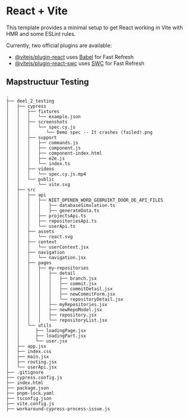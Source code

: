 # React + Vite

This template provides a minimal setup to get React working in Vite with HMR and some ESLint rules.

Currently, two official plugins are available:

- [@vitejs/plugin-react](https://github.com/vitejs/vite-plugin-react/blob/main/packages/plugin-react/README.md) uses [Babel](https://babeljs.io/) for Fast Refresh
- [@vitejs/plugin-react-swc](https://github.com/vitejs/vite-plugin-react-swc) uses [SWC](https://swc.rs/) for Fast Refresh

## Mapstructuur Testing

```
.
├── deel_2_testing
│   ├── cypress
│   │   ├── fixtures
│   │   │   └── example.json
│   │   ├── screenshots
│   │   │   └── spec.cy.js
│   │   │      └── Demo spec -- It crashes (failed).png
│   │	├── support
│   │	│   ├── commands.js
│   │	│   ├── component.js
│   │   │   ├── component-index.html
│   │	│   ├── e2e.js
│   │	│   └── index.ts
│   │   ├── videos 
│   │   │   └── spec.cy.js.mp4
│   │   └── public
│   │       └── vite.svg
│   ├── src
│   │   ├── api
│   │   │   ├── NIET_OPENEN_WORD_GEBRUIKT_DOOR_DE_API_FILES
│   │	│   │   ├── databaseSimulation.ts
│   │	│   │   ├── generateData.ts
│   │	│   ├── projectsApi.ts
│   │	│   ├── repositoriesApi.ts
│   │	│   └── userApi.ts
│   │	├── assets
│   │	│	└── react.svg
│   │	├── context
│   │	│	└── userContext.jsx
│   │	├── navigation
│   │	│	└── navigation.jsx
│   │	├── pages
│   │	│   ├── my-repositories
│   │	│   │   ├── detail
│   │	│   │   │   ├── branch.jsx
│   │	│   │   │   ├── commit.jsx
│   │	│   │   │   ├── commitDetail.jsx
│   │	│   │   │   ├── newCommitForm.jsx
│   │	│   │   │   └── repositoryDetail.jsx
│   │	│   │   ├── myRepositories.jsx
│   │	│   │   ├── newRepoModel.jsx
│   │	│   │   ├── repository.jsx
│   │	│   │   └── repositoryList.jsx
│   │	└── utils
│   │      ├── loadingPage.jsx
│   │      ├── loadingPart.jsx
│   │      └── user.jsx
│   ├── app.jsx
│   ├── index.css
│   ├── main.jsx
│   ├── routing.jsx
│   └── userApi.jsx
├── .gitignore
├── cypress.config.js
├── index.html
├── package.json
├── pnpm-lock.yaml
├── tsconfig.json
├── vite.config.js
├── workaround-cypress-process-issue.js